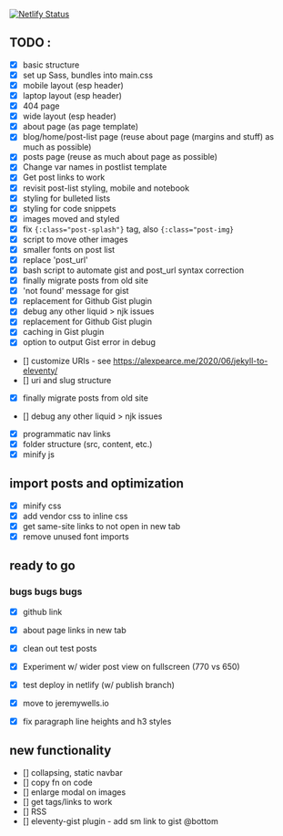 [![Netlify Status](https://api.netlify.com/api/v1/badges/023cfd7e-5ee3-40d9-83ee-7726fc73fd2f/deploy-status)](https://app.netlify.com/sites/jeremywellsio/deploys)

## TODO : 
- [x] basic structure
- [x] set up Sass, bundles into main.css
- [x] mobile layout (esp header)
- [x] laptop layout (esp header)
- [x] 404 page
- [x] wide layout (esp header)
- [x] about page (as page template)
- [x] blog/home/post-list page (reuse about page (margins and stuff) as much as possible)
- [x] posts page (reuse as much about page as possible)
- [x] Change var names in postlist template
- [x] Get post links to work
- [x] revisit post-list styling, mobile and notebook
- [x] styling for bulleted lists
- [x] styling for code snippets
- [x] images moved and styled
- [x] fix `{:class="post-splash"}` tag, also `{:class="post-img}`
- [x] script to move other images
- [x] smaller fonts on post list
- [x] replace 'post_url'
- [x] bash script to automate gist and post_url syntax correction
- [x] finally migrate posts from old site
- [x] 'not found' message for gist
- [x] replacement for Github Gist plugin
- [x] debug any other liquid > njk issues
- [x] replacement for Github Gist plugin
- [x] caching in Gist plugin
- [x] option to output Gist error in debug
- [] customize URIs - see https://alexpearce.me/2020/06/jekyll-to-eleventy/
- [] uri and slug structure
- [x] finally migrate posts from old site
- [] debug any other liquid > njk issues
- [x] programmatic nav links
- [x] folder structure (src, content, etc.)
- [x] minify js

## import posts and optimization
- [x] minify css
- [x] add vendor css to inline css
- [x] get same-site links to not open in new tab
- [x] remove unused font imports

## ready to go

### bugs bugs bugs
- [x] github link
- [x] about page links in new tab
- [x] clean out test posts
- [x] Experiment w/ wider post view on fullscreen (770 vs 650)

- [x] test deploy in netlify (w/ publish branch)
- [x] move to jeremywells.io
- [x] fix paragraph line heights and h3 styles


## new functionality
- [] collapsing, static navbar
- [] copy fn on code
- [] enlarge modal on images
- [] get tags/links to work
- [] RSS
- [] eleventy-gist plugin - add sm link to gist @bottom
